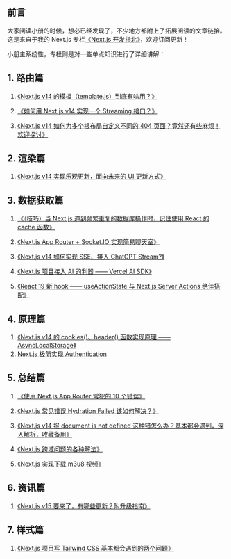 ## 前言

大家阅读小册的时候，想必已经发现了，不少地方都附上了拓展阅读的文章链接。这是来自于我的 Next.js 专栏[《Next.js 开发指北》](https://juejin.cn/column/7343569488744611849 "https://juejin.cn/column/7343569488744611849")，欢迎订阅更新！

小册主系统性，专栏则是对一些单点知识进行了详细讲解：

## 1\. 路由篇

1. [《Next.js v14 的模板（template.js）到底有啥用？》](https://juejin.cn/post/7343569488744300553 "https://juejin.cn/post/7343569488744300553")

2. [《如何用 Next.js v14 实现一个 Streaming 接口？》](https://juejin.cn/post/7344089411983802394 "https://juejin.cn/post/7344089411983802394")

3. [《Next.js v14 如何为多个根布局自定义不同的 404 页面？竟然还有些麻烦！欢迎探讨》](https://juejin.cn/post/7351321244125265930 "https://juejin.cn/post/7351321244125265930")

## 2\. 渲染篇

1. [《Next.js v14 实现乐观更新，面向未来的 UI 更新方式》](https://juejin.cn/post/7347957960884355113 "https://juejin.cn/post/7347957960884355113")

## 3\. 数据获取篇

1. [《（技巧）当 Next.js 遇到频繁重复的数据库操作时，记住使用 React 的 cache 函数》](https://juejin.cn/post/7348643498117038099 "https://juejin.cn/post/7348643498117038099")

2. [《Next.js App Router + Socket.IO 实现简易聊天室》](https://juejin.cn/post/7371423076662493224 "https://juejin.cn/post/7371423076662493224")

3. [《Next.js v14 如何实现 SSE、接入 ChatGPT Stream?》](https://juejin.cn/post/7372020457124659234 "https://juejin.cn/post/7372020457124659234")

4. [《Next.js 项目接入 AI 的利器 —— Vercel AI SDK》](https://juejin.cn/post/7376622203301969959 "https://juejin.cn/post/7376622203301969959")

5. [《React 19 新 hook —— useActionState 与 Next.js Server Actions 绝佳搭配》](https://juejin.cn/post/7386693876052164658 "https://juejin.cn/post/7386693876052164658")

## 4\. 原理篇

1. [《Next.js v14 的 cookies()、header() 函数实现原理 —— AsyncLocalStorage》](https://juejin.cn/post/7360737180392996899 "https://juejin.cn/post/7360737180392996899")
2. [Next.js 极简实现 Authentication](https://juejin.cn/post/7383934765370621961 "https://juejin.cn/post/7383934765370621961")

## 5\. 总结篇

1. [《使用 Next.js App Router 常犯的 10 个错误》](https://juejin.cn/post/7361204571828731956 "https://juejin.cn/post/7361204571828731956")

2. [《Next.js 常见错误 Hydration Failed 该如何解决？》](https://juejin.cn/post/7365793739892228096 "https://juejin.cn/post/7365793739892228096")

3. [《Next.js v14 报 document is not defined 这种错怎么办？基本都会遇到，深入解析，收藏备用》](https://juejin.cn/post/7352342892785352755 "https://juejin.cn/post/7352342892785352755")

4. [《Next.js 跨域问题的各种解法》](https://juejin.cn/post/7366177423775531008 "https://juejin.cn/post/7366177423775531008")

5. [《Next.js 实现下载 m3u8 视频》](https://juejin.cn/post/7382966707060703268 "https://juejin.cn/post/7382966707060703268")

## 6\. 资讯篇

1. [《Next.js v15 要来了，有哪些更新？附升级指南》](https://juejin.cn/post/7375858343179255862 "https://juejin.cn/post/7375858343179255862")

## 7\. 样式篇

1. [《Next.js 项目写 Tailwind CSS 基本都会遇到的两个问题》](https://juejin.cn/post/7387611028988002314 "https://juejin.cn/post/7387611028988002314")